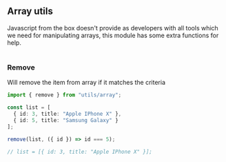 ## Array utils

Javascript from the box doesn't provide as developers with all tools which <br/>
we need for manipulating arrays, this module has some extra functions for help.

#
### Remove

Will remove the item from array if it matches the criteria

``` ts
import { remove } from "utils/array";

const list = [
  { id: 3, title: "Apple IPhone X" },
  { id: 5, title: "Samsung Galaxy" }
];

remove(list, ({ id }) => id === 5);

// list = [{ id: 3, title: "Apple IPhone X" }];
```